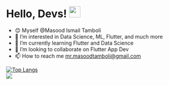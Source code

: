 <!-- [![Header](https://raw.githubusercontent.com/MartinHeinz/<OWNER>/<OWNER>/readme_header.png "Header")] -->

# Hello, Devs! <img src="https://raw.githubusercontent.com/MartinHeinz/MartinHeinz/master/wave.gif" width="30px">

- 😊 Myself @Masood Ismail Tamboli
- 👀 I’m interested in Data Science, ML, Flutter, and much more 
- 🌱 I’m currently learning Flutter and Data Science
- 💞️ I’m looking to collaborate on Flutter App Dev
- 📫 How to reach me mr.masoodtamboli@gmail.com

[![Top Langs](https://github-readme-stats.vercel.app/api/top-langs/?username=masoodtamboli&langs_count=10)](https://github.com/masoodtamboli/github-readme-stats)
<br>
<img align="center" src="https://github-readme-stats.vercel.app/api/?username=masoodtamboli&show_icons=true&theme=radical" />
<!---
masoodtamboli/masoodtamboli is a ✨ special ✨ repository because its `README.md` (this file) appears on your GitHub profile.
You can click the Preview link to take a look at your changes.
--->
